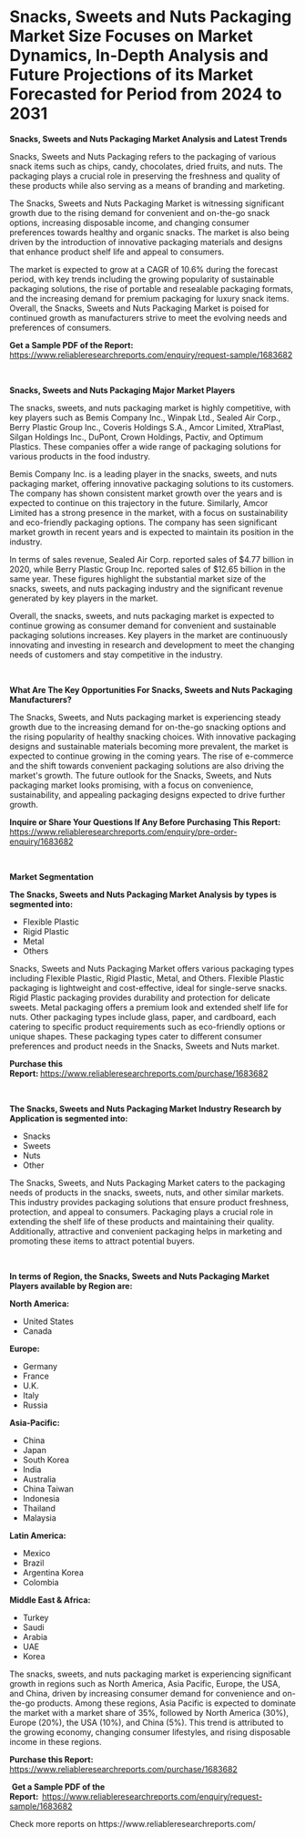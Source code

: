 <p><h1>Snacks, Sweets and Nuts Packaging Market Size Focuses on Market Dynamics, In-Depth Analysis and Future Projections of its Market Forecasted for Period from 2024 to 2031</h1></p><p><strong>Snacks, Sweets and Nuts Packaging Market Analysis and Latest Trends</strong></p>
<p><p>Snacks, Sweets and Nuts Packaging refers to the packaging of various snack items such as chips, candy, chocolates, dried fruits, and nuts. The packaging plays a crucial role in preserving the freshness and quality of these products while also serving as a means of branding and marketing.</p><p>The Snacks, Sweets and Nuts Packaging Market is witnessing significant growth due to the rising demand for convenient and on-the-go snack options, increasing disposable income, and changing consumer preferences towards healthy and organic snacks. The market is also being driven by the introduction of innovative packaging materials and designs that enhance product shelf life and appeal to consumers.</p><p>The market is expected to grow at a CAGR of 10.6% during the forecast period, with key trends including the growing popularity of sustainable packaging solutions, the rise of portable and resealable packaging formats, and the increasing demand for premium packaging for luxury snack items. Overall, the Snacks, Sweets and Nuts Packaging Market is poised for continued growth as manufacturers strive to meet the evolving needs and preferences of consumers.</p></p>
<p><strong>Get a Sample PDF of the Report:&nbsp;</strong> <a href="https://www.reliableresearchreports.com/enquiry/request-sample/1683682">https://www.reliableresearchreports.com/enquiry/request-sample/1683682</a></p>
<p>&nbsp;</p>
<p><strong>Snacks, Sweets and Nuts Packaging Major Market Players</strong></p>
<p><p>The snacks, sweets, and nuts packaging market is highly competitive, with key players such as Bemis Company Inc., Winpak Ltd., Sealed Air Corp., Berry Plastic Group Inc., Coveris Holdings S.A., Amcor Limited, XtraPlast, Silgan Holdings Inc., DuPont, Crown Holdings, Pactiv, and Optimum Plastics. These companies offer a wide range of packaging solutions for various products in the food industry.</p><p>Bemis Company Inc. is a leading player in the snacks, sweets, and nuts packaging market, offering innovative packaging solutions to its customers. The company has shown consistent market growth over the years and is expected to continue on this trajectory in the future. Similarly, Amcor Limited has a strong presence in the market, with a focus on sustainability and eco-friendly packaging options. The company has seen significant market growth in recent years and is expected to maintain its position in the industry.</p><p>In terms of sales revenue, Sealed Air Corp. reported sales of $4.77 billion in 2020, while Berry Plastic Group Inc. reported sales of $12.65 billion in the same year. These figures highlight the substantial market size of the snacks, sweets, and nuts packaging industry and the significant revenue generated by key players in the market.</p><p>Overall, the snacks, sweets, and nuts packaging market is expected to continue growing as consumer demand for convenient and sustainable packaging solutions increases. Key players in the market are continuously innovating and investing in research and development to meet the changing needs of customers and stay competitive in the industry.</p></p>
<p>&nbsp;</p>
<p><strong>What Are The Key Opportunities For Snacks, Sweets and Nuts Packaging Manufacturers?</strong></p>
<p><p>The Snacks, Sweets, and Nuts packaging market is experiencing steady growth due to the increasing demand for on-the-go snacking options and the rising popularity of healthy snacking choices. With innovative packaging designs and sustainable materials becoming more prevalent, the market is expected to continue growing in the coming years. The rise of e-commerce and the shift towards convenient packaging solutions are also driving the market's growth. The future outlook for the Snacks, Sweets, and Nuts packaging market looks promising, with a focus on convenience, sustainability, and appealing packaging designs expected to drive further growth.</p></p>
<p><strong>Inquire or Share Your Questions If Any Before Purchasing This Report:</strong> <a href="https://www.reliableresearchreports.com/enquiry/pre-order-enquiry/1683682">https://www.reliableresearchreports.com/enquiry/pre-order-enquiry/1683682</a></p>
<p>&nbsp;</p>
<p><strong>Market Segmentation</strong></p>
<p><strong>The Snacks, Sweets and Nuts Packaging Market Analysis by types is segmented into:</strong></p>
<p><ul><li>Flexible Plastic</li><li>Rigid Plastic</li><li>Metal</li><li>Others</li></ul></p>
<p><p>Snacks, Sweets and Nuts Packaging Market offers various packaging types including Flexible Plastic, Rigid Plastic, Metal, and Others. Flexible Plastic packaging is lightweight and cost-effective, ideal for single-serve snacks. Rigid Plastic packaging provides durability and protection for delicate sweets. Metal packaging offers a premium look and extended shelf life for nuts. Other packaging types include glass, paper, and cardboard, each catering to specific product requirements such as eco-friendly options or unique shapes. These packaging types cater to different consumer preferences and product needs in the Snacks, Sweets and Nuts market.</p></p>
<p><strong>Purchase this Report:&nbsp;</strong><a href="https://www.reliableresearchreports.com/purchase/1683682">https://www.reliableresearchreports.com/purchase/1683682</a></p>
<p>&nbsp;</p>
<p><strong>The Snacks, Sweets and Nuts Packaging Market Industry Research by Application is segmented into:</strong></p>
<p><ul><li>Snacks</li><li>Sweets</li><li>Nuts</li><li>Other</li></ul></p>
<p><p>The Snacks, Sweets, and Nuts Packaging Market caters to the packaging needs of products in the snacks, sweets, nuts, and other similar markets. This industry provides packaging solutions that ensure product freshness, protection, and appeal to consumers. Packaging plays a crucial role in extending the shelf life of these products and maintaining their quality. Additionally, attractive and convenient packaging helps in marketing and promoting these items to attract potential buyers.</p></p>
<p>&nbsp;</p>
<p><strong>In terms of Region, the Snacks, Sweets and Nuts Packaging Market Players available by Region are:</strong></p>
<p>
    <p> <strong> North America: </strong>
        <ul>
            <li>United States</li>
            <li>Canada</li>
        </ul>
        </p> 
    <p> <strong> Europe: </strong>
        <ul>
            <li>Germany</li>
            <li>France</li>
            <li>U.K.</li>
            <li>Italy</li>
            <li>Russia</li>
        </ul>
        </p> 
    <p> <strong> Asia-Pacific: </strong>
        <ul>
            <li>China</li>
            <li>Japan</li>
            <li>South Korea</li>
            <li>India</li>
            <li>Australia</li>
            <li>China Taiwan</li>
            <li>Indonesia</li>
            <li>Thailand</li>
            <li>Malaysia</li>
        </ul>
        </p> 
    <p> <strong> Latin America: </strong>
        <ul>
            <li>Mexico</li>
            <li>Brazil</li>
            <li>Argentina Korea</li>
            <li>Colombia</li>
        </ul>
        </p> 
    <p> <strong> Middle East & Africa: </strong>
        <ul>
            <li>Turkey</li>
            <li>Saudi</li>
            <li>Arabia</li>
            <li>UAE</li>
            <li>Korea</li>
        </ul>
    </p>
    </p>
<p><p>The snacks, sweets, and nuts packaging market is experiencing significant growth in regions such as North America, Asia Pacific, Europe, the USA, and China, driven by increasing consumer demand for convenience and on-the-go products. Among these regions, Asia Pacific is expected to dominate the market with a market share of 35%, followed by North America (30%), Europe (20%), the USA (10%), and China (5%). This trend is attributed to the growing economy, changing consumer lifestyles, and rising disposable income in these regions.</p></p>
<p><strong>Purchase this Report: </strong><a href="https://www.reliableresearchreports.com/purchase/1683682">https://www.reliableresearchreports.com/purchase/1683682</a></p>
<p>&nbsp;<strong>Get a Sample PDF of the Report:&nbsp;&nbsp;</strong><a href="https://www.reliableresearchreports.com/enquiry/request-sample/1683682">https://www.reliableresearchreports.com/enquiry/request-sample/1683682</a></p>
<p><strong></strong></p>
<p>Check more reports on https://www.reliableresearchreports.com/</p>